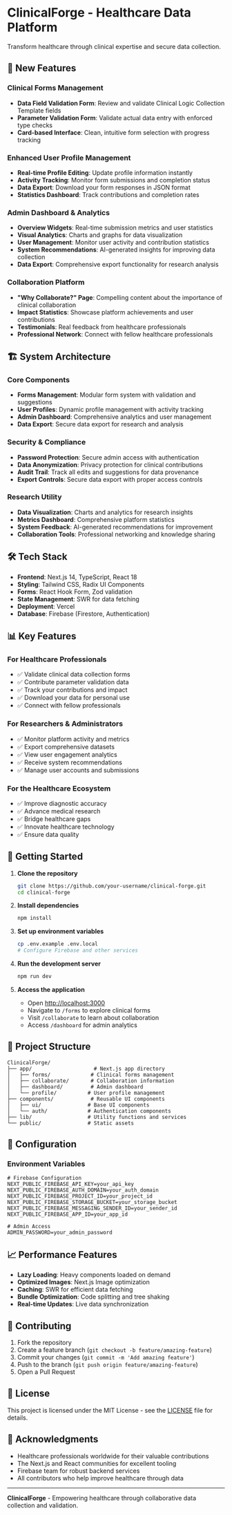 # ClinicalForge - Healthcare Data Platform

Transform healthcare through clinical expertise and secure data collection.

## 🚀 New Features

### Clinical Forms Management
- **Data Field Validation Form**: Review and validate Clinical Logic Collection Template fields
- **Parameter Validation Form**: Validate actual data entry with enforced type checks
- **Card-based Interface**: Clean, intuitive form selection with progress tracking

### Enhanced User Profile Management
- **Real-time Profile Editing**: Update profile information instantly
- **Activity Tracking**: Monitor form submissions and completion status
- **Data Export**: Download your form responses in JSON format
- **Statistics Dashboard**: Track contributions and completion rates

### Admin Dashboard & Analytics
- **Overview Widgets**: Real-time submission metrics and user statistics
- **Visual Analytics**: Charts and graphs for data visualization
- **User Management**: Monitor user activity and contribution statistics
- **System Recommendations**: AI-generated insights for improving data collection
- **Data Export**: Comprehensive export functionality for research analysis

### Collaboration Platform
- **"Why Collaborate?" Page**: Compelling content about the importance of clinical collaboration
- **Impact Statistics**: Showcase platform achievements and user contributions
- **Testimonials**: Real feedback from healthcare professionals
- **Professional Network**: Connect with fellow healthcare professionals

## 🏗️ System Architecture

### Core Components
- **Forms Management**: Modular form system with validation and suggestions
- **User Profiles**: Dynamic profile management with activity tracking
- **Admin Dashboard**: Comprehensive analytics and user management
- **Data Export**: Secure data export for research and analysis

### Security & Compliance
- **Password Protection**: Secure admin access with authentication
- **Data Anonymization**: Privacy protection for clinical contributions
- **Audit Trail**: Track all edits and suggestions for data provenance
- **Export Controls**: Secure data export with proper access controls

### Research Utility
- **Data Visualization**: Charts and analytics for research insights
- **Metrics Dashboard**: Comprehensive platform statistics
- **System Feedback**: AI-generated recommendations for improvement
- **Collaboration Tools**: Professional networking and knowledge sharing

## 🛠️ Tech Stack

- **Frontend**: Next.js 14, TypeScript, React 18
- **Styling**: Tailwind CSS, Radix UI Components
- **Forms**: React Hook Form, Zod validation
- **State Management**: SWR for data fetching
- **Deployment**: Vercel
- **Database**: Firebase (Firestore, Authentication)

## 📊 Key Features

### For Healthcare Professionals
- ✅ Validate clinical data collection forms
- ✅ Contribute parameter validation data
- ✅ Track your contributions and impact
- ✅ Download your data for personal use
- ✅ Connect with fellow professionals

### For Researchers & Administrators
- ✅ Monitor platform activity and metrics
- ✅ Export comprehensive datasets
- ✅ View user engagement analytics
- ✅ Receive system recommendations
- ✅ Manage user accounts and submissions

### For the Healthcare Ecosystem
- ✅ Improve diagnostic accuracy
- ✅ Advance medical research
- ✅ Bridge healthcare gaps
- ✅ Innovate healthcare technology
- ✅ Ensure data quality

## 🚀 Getting Started

1. **Clone the repository**
   ```bash
   git clone https://github.com/your-username/clinical-forge.git
   cd clinical-forge
   ```

2. **Install dependencies**
   ```bash
   npm install
   ```

3. **Set up environment variables**
   ```bash
   cp .env.example .env.local
   # Configure Firebase and other services
   ```

4. **Run the development server**
   ```bash
   npm run dev
   ```

5. **Access the application**
   - Open [http://localhost:3000](http://localhost:3000)
   - Navigate to `/forms` to explore clinical forms
   - Visit `/collaborate` to learn about collaboration
   - Access `/dashboard` for admin analytics

## 📁 Project Structure

```
ClinicalForge/
├── app/                    # Next.js app directory
│   ├── forms/             # Clinical forms management
│   ├── collaborate/       # Collaboration information
│   ├── dashboard/         # Admin dashboard
│   └── profile/          # User profile management
├── components/            # Reusable UI components
│   ├── ui/               # Base UI components
│   └── auth/             # Authentication components
├── lib/                  # Utility functions and services
└── public/               # Static assets
```

## 🔧 Configuration

### Environment Variables
```env
# Firebase Configuration
NEXT_PUBLIC_FIREBASE_API_KEY=your_api_key
NEXT_PUBLIC_FIREBASE_AUTH_DOMAIN=your_auth_domain
NEXT_PUBLIC_FIREBASE_PROJECT_ID=your_project_id
NEXT_PUBLIC_FIREBASE_STORAGE_BUCKET=your_storage_bucket
NEXT_PUBLIC_FIREBASE_MESSAGING_SENDER_ID=your_sender_id
NEXT_PUBLIC_FIREBASE_APP_ID=your_app_id

# Admin Access
ADMIN_PASSWORD=your_admin_password
```

## 📈 Performance Features

- **Lazy Loading**: Heavy components loaded on demand
- **Optimized Images**: Next.js Image optimization
- **Caching**: SWR for efficient data fetching
- **Bundle Optimization**: Code splitting and tree shaking
- **Real-time Updates**: Live data synchronization

## 🤝 Contributing

1. Fork the repository
2. Create a feature branch (`git checkout -b feature/amazing-feature`)
3. Commit your changes (`git commit -m 'Add amazing feature'`)
4. Push to the branch (`git push origin feature/amazing-feature`)
5. Open a Pull Request

## 📄 License

This project is licensed under the MIT License - see the [LICENSE](LICENSE) file for details.

## 🙏 Acknowledgments

- Healthcare professionals worldwide for their valuable contributions
- The Next.js and React communities for excellent tooling
- Firebase team for robust backend services
- All contributors who help improve healthcare through data

---

**ClinicalForge** - Empowering healthcare through collaborative data collection and validation. 
